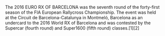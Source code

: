 The 2016 EURO RX OF BARCELONA was the seventh round of the forty-first season of the FIA European Rallycross Championship. The event was held at the Circuit de Barcelona-Catalunya in Montmeló, Barcelona as an undercard to the 2016 World RX of Barcelona and was contested by the Supercar (fourth round) and Super1600 (fifth round) classes.[1][2]
